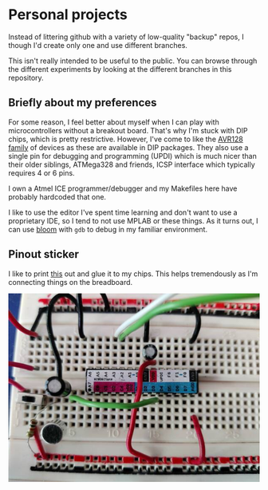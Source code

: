 # Personal projects

Instead of littering github with a variety of low-quality "backup"
repos, I though I'd create only one and use different branches.

This isn't really intended to be useful to the public. You can browse
through the different experiments by looking at the different branches
in this repository.


## Briefly about my preferences

For some reason, I feel better about myself when I can play with
microcontrollers without a breakout board. That's why I'm stuck with
DIP chips, which is pretty restrictive. However, I've come to like the
[AVR128 family](https://www.microchip.com/en-us/product/AVR128DB28) of
devices as these are available in DIP packages. They also use a single
pin for debugging and programming (UPDI) which is much nicer than
their older siblings, ATMega328 and friends, ICSP interface which
typically requires 4 or 6 pins.

I own a Atmel ICE programmer/debugger and my Makefiles here have
probably hardcoded that one.

I like to use the editor I've spent time learning and don't want to
use a proprietary IDE, so I tend to not use MPLAB or these things. As
it turns out, I can use [bloom](https://bloom.oscillate.io/) with
`gdb` to debug in my familiar environment.

## Pinout sticker

I like to print [this](avr128db28%20pinout%20sticker.svg) out and glue
it to my chips. This helps tremendously as I'm connecting things on
the breadboard.

![avr128 with sticker on a breadboard](avr128-breadboard.jpg)
